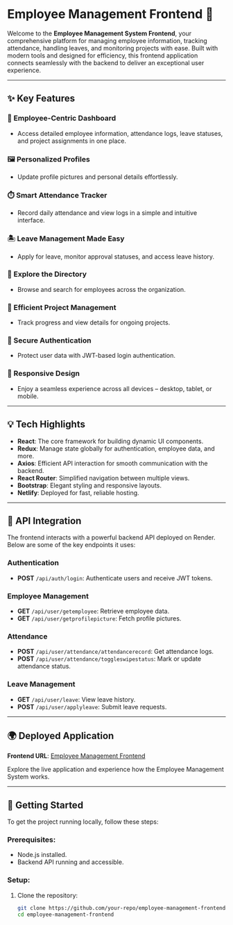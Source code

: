 # Employee Management Frontend 🌟

Welcome to the **Employee Management System Frontend**, your comprehensive platform for managing employee information, tracking attendance, handling leaves, and monitoring projects with ease. Built with modern tools and designed for efficiency, this frontend application connects seamlessly with the backend to deliver an exceptional user experience.

---

## ✨ Key Features

### 🚀 Employee-Centric Dashboard
- Access detailed employee information, attendance logs, leave statuses, and project assignments in one place.

### 🖼️ Personalized Profiles
- Update profile pictures and personal details effortlessly.

### ⏱️ Smart Attendance Tracker
- Record daily attendance and view logs in a simple and intuitive interface.

### 🏝️ Leave Management Made Easy
- Apply for leave, monitor approval statuses, and access leave history.

### 👥 Explore the Directory
- Browse and search for employees across the organization.

### 📁 Efficient Project Management
- Track progress and view details for ongoing projects.

### 🔐 Secure Authentication
- Protect user data with JWT-based login authentication.

### 📱 Responsive Design
- Enjoy a seamless experience across all devices – desktop, tablet, or mobile.

---

## 💡 Tech Highlights

- **React**: The core framework for building dynamic UI components.
- **Redux**: Manage state globally for authentication, employee data, and more.
- **Axios**: Efficient API interaction for smooth communication with the backend.
- **React Router**: Simplified navigation between multiple views.
- **Bootstrap**: Elegant styling and responsive layouts.
- **Netlify**: Deployed for fast, reliable hosting.

---

## 🔗 API Integration

The frontend interacts with a powerful backend API deployed on Render. Below are some of the key endpoints it uses:

### **Authentication**
- **POST** `/api/auth/login`: Authenticate users and receive JWT tokens.

### **Employee Management**
- **GET** `/api/user/getemployee`: Retrieve employee data.
- **GET** `/api/user/getprofilepicture`: Fetch profile pictures.

### **Attendance**
- **POST** `/api/user/attendance/attendancerecord`: Get attendance logs.
- **POST** `/api/user/attendance/toggleswipestatus`: Mark or update attendance status.

### **Leave Management**
- **GET** `/api/user/leave`: View leave history.
- **POST** `/api/user/applyleave`: Submit leave requests.

---

## 🌍 Deployed Application

**Frontend URL**: [Employee Management Frontend](https://ems-vj08-frontend-task.netlify.app)

Explore the live application and experience how the Employee Management System works.

---

## 📢 Getting Started

To get the project running locally, follow these steps:

### Prerequisites:
- Node.js installed.
- Backend API running and accessible.

### Setup:

1. Clone the repository:
   ```bash
   git clone https://github.com/your-repo/employee-management-frontend.git
   cd employee-management-frontend

